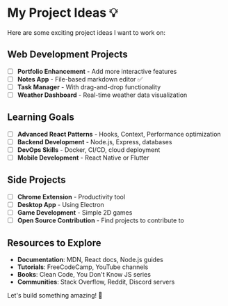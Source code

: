# My Project Ideas 💡

Here are some exciting project ideas I want to work on:

## Web Development Projects
- [ ] **Portfolio Enhancement** - Add more interactive features
- [ ] **Notes App** - File-based markdown editor ✅
- [ ] **Task Manager** - With drag-and-drop functionality
- [ ] **Weather Dashboard** - Real-time weather data visualization

## Learning Goals
- [ ] **Advanced React Patterns** - Hooks, Context, Performance optimization
- [ ] **Backend Development** - Node.js, Express, databases
- [ ] **DevOps Skills** - Docker, CI/CD, cloud deployment
- [ ] **Mobile Development** - React Native or Flutter

## Side Projects
- [ ] **Chrome Extension** - Productivity tool
- [ ] **Desktop App** - Using Electron
- [ ] **Game Development** - Simple 2D games
- [ ] **Open Source Contribution** - Find projects to contribute to

## Resources to Explore
- **Documentation**: MDN, React docs, Node.js guides
- **Tutorials**: FreeCodeCamp, YouTube channels
- **Books**: Clean Code, You Don't Know JS series
- **Communities**: Stack Overflow, Reddit, Discord servers

Let's build something amazing! 🚀
